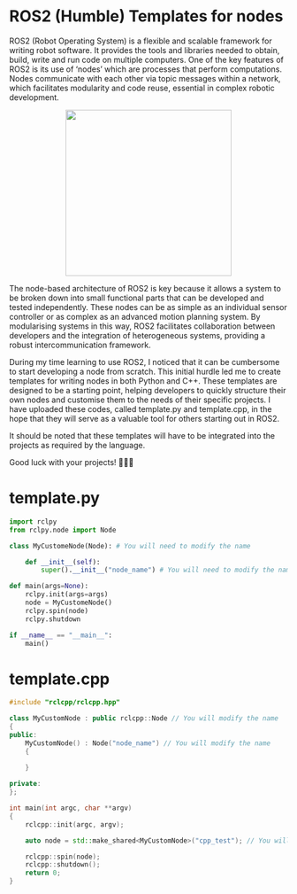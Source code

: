 # ROS2 (Humble) Templates for nodes
ROS2 (Robot Operating System) is a flexible and scalable framework for writing robot software. It provides the tools and libraries needed to obtain, build, write and run code on multiple computers. One of the key features of ROS2 is its use of ‘nodes’ which are processes that perform computations. Nodes communicate with each other via topic messages within a network, which facilitates modularity and code reuse, essential in complex robotic development.

<p align="center">
  <img src="https://github.com/user-attachments/assets/3e10d96d-7e1f-4caa-9d8f-4bcaf5ee6529" width="300">
</p>

The node-based architecture of ROS2 is key because it allows a system to be broken down into small functional parts that can be developed and tested independently. These nodes can be as simple as an individual sensor controller or as complex as an advanced motion planning system. By modularising systems in this way, ROS2 facilitates collaboration between developers and the integration of heterogeneous systems, providing a robust intercommunication framework.

During my time learning to use ROS2, I noticed that it can be cumbersome to start developing a node from scratch. This initial hurdle led me to create templates for writing nodes in both Python and C++. These templates are designed to be a starting point, helping developers to quickly structure their own nodes and customise them to the needs of their specific projects. I have uploaded these codes, called template.py and template.cpp, in the hope that they will serve as a valuable tool for others starting out in ROS2.

It should be noted that these templates will have to be integrated into the projects as required by the language.

Good luck with your projects! 🚀🤖🔧

# template.py
```python
import rclpy
from rclpy.node import Node

class MyCustomeNode(Node): # You will need to modify the name

    def __init__(self):
        super().__init__("node_name") # You will need to modify the name

def main(args=None):
    rclpy.init(args=args)
    node = MyCustomeNode()
    rclpy.spin(node)
    rclpy.shutdown

if __name__ == "__main__":
    main()
```

# template.cpp
```cpp
#include "rclcpp/rclcpp.hpp"

class MyCustomNode : public rclcpp::Node // You will modify the name
{
public:
    MyCustomNode() : Node("node_name") // You will modify the name
    {
        
    }

private:
};

int main(int argc, char **argv)
{
    rclcpp::init(argc, argv);

    auto node = std::make_shared<MyCustomNode>("cpp_test"); // You will modify the name

    rclcpp::spin(node);
    rclcpp::shutdown();
    return 0;
}
```



